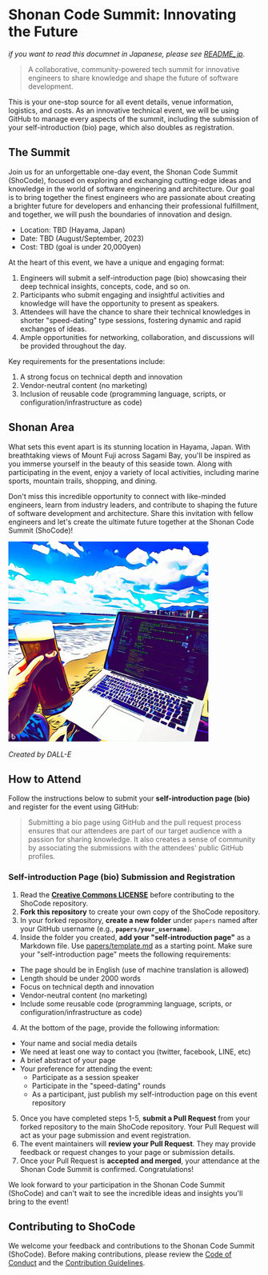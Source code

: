 # Shonan Code Summit: Innovating the Future 
*if you want to read this documnet in Japanese, please see [README_jp](README_jp.md).*

> A collaborative, community-powered tech summit for innovative engineers to share knowledge and shape the future of software development.

This is your one-stop source for all event details, venue information, logistics, and costs. As an innovative technical event, we will be using GitHub to manage every aspects of the summit, including the submission of your self-introduction (bio) page, which also doubles as registration.

## The Summit
Join us for an unforgettable one-day event, the Shonan Code Summit (ShoCode), focused on exploring and exchanging cutting-edge ideas and knowledge in the world of software engineering and architecture. Our goal is to bring together the finest engineers who are passionate about creating a brighter future for developers and enhancing their professional fulfillment, and together, we will push the boundaries of innovation and design.

* Location: TBD (Hayama, Japan)
* Date: TBD (August/September, 2023) 
* Cost: TBD (goal is under 20,000yen)

At the heart of this event, we have a unique and engaging format:

1. Engineers will submit a self-introduction page (bio) showcasing their deep technical insights, concepts, code, and so on.
1. Participants who submit engaging and insightful activities and knowledge will have the opportunity to present as speakers.
1. Attendees will have the chance to share their technical knowledges in shorter "speed-dating" type sessions, fostering dynamic and rapid exchanges of ideas.
1. Ample opportunities for networking, collaboration, and discussions will be provided throughout the day.

Key requirements for the presentations include:

1. A strong focus on technical depth and innovation
1. Vendor-neutral content (no marketing)
1. Inclusion of reusable code (programming language, scripts, or configuration/infrastructure as code)

## Shonan Area
What sets this event apart is its stunning location in Hayama, Japan. With breathtaking views of Mount Fuji across Sagami Bay, you'll be inspired as you immerse yourself in the beauty of this seaside town. Along with participating in the event, enjoy a variety of local activities, including marine sports, mountain trails, shopping, and dining.

Don't miss this incredible opportunity to connect with like-minded engineers, learn from industry leaders, and contribute to shaping the future of software development and architecture. Share this invitation with fellow engineers and let's create the ultimate future together at the Shonan Code Summit (ShoCode)!

<img src="resources/top_banner.jpg" alt="Shonan Code Summit" title="Shonan Code Summit" width="400" height="400">

*Created by DALL-E*

## How to Attend

Follow the instructions below to submit your **self-introduction page (bio)** and register for the event using GitHub:

> Submitting a bio page using GitHub and the pull request process ensures that our attendees are part of our target audience with a passion for sharing knowledge. It also creates a sense of community by associating the submissions with the attendees' public GitHub profiles.

### Self-introduction Page (bio) Submission and Registration
1. Read the **[Creative Commons LICENSE](LICENSE)** before contributing to the ShoCode repository.
1. **Fork this repository** to create your own copy of the ShoCode repository.
2. In your forked repository, **create a new folder** under `papers` named after your GitHub username (e.g., **`papers/your_username`**).
3. Inside the folder you created, **add your "self-introduction page"** as a Markdown file. Use [papers/template.md](papers/template.md) as a 
starting point. Make sure your "self-introduction page" meets the following requirements:
  - The page should be in English (use of machine translation is allowed)
  - Length should be under 2000 words
  - Focus on technical depth and innovation
  - Vendor-neutral content (no marketing)
  - Include some reusable code (programming language, scripts, or configuration/infrastructure as code)
4. At the bottom of the page, provide the following information:
  - Your name and social media details
  - We need at least one way to contact you (twitter, facebook, LINE, etc)
  - A brief abstract of your page
  - Your preference for attending the event:
    - Participate as a session speaker
    - Participate in the "speed-dating" rounds
    - As a participant, just publish my self-introduction page on this event repository

5. Once you have completed steps 1-5, **submit a Pull Request** from your forked repository to the main ShoCode repository. Your Pull Request will act as your page submission and event registration.
6. The event maintainers will **review your Pull Request**. They may provide feedback or request changes to your page or submission details.
7. Once your Pull Request is **accepted and merged**, your attendance at the Shonan Code Summit is confirmed. Congratulations!

We look forward to your participation in the Shonan Code Summit (ShoCode) and can't wait to see the incredible ideas and insights you'll bring to the event!

## Contributing to ShoCode

We welcome your feedback and contributions to the 
Shonan Code Summit (ShoCode). Before making contributions, please review the [Code of Conduct](CODE_OF_CONDUCT.md) and the [Contribution Guidelines](CONTRIBUTING.md).

